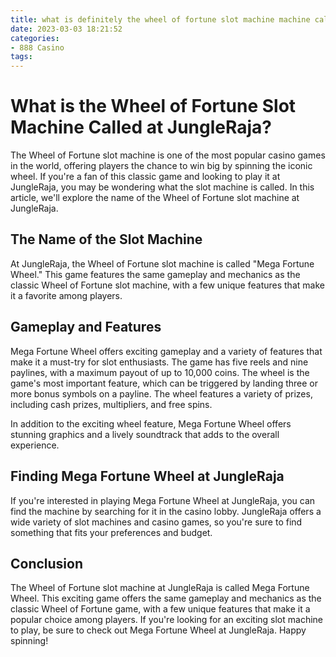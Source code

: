 ```yaml
---
title: what is definitely the wheel of fortune slot machine machine called JungleRaja
date: 2023-03-03 18:21:52
categories:
- 888 Casino
tags:
---
```

# What is the Wheel of Fortune Slot Machine Called at JungleRaja?

The Wheel of Fortune slot machine is one of the most popular casino games in the world, offering players the chance to win big by spinning the iconic wheel. If you're a fan of this classic game and looking to play it at JungleRaja, you may be wondering what the slot machine is called. In this article, we'll explore the name of the Wheel of Fortune slot machine at JungleRaja.

## The Name of the Slot Machine

At JungleRaja, the Wheel of Fortune slot machine is called "Mega Fortune Wheel." This game features the same gameplay and mechanics as the classic Wheel of Fortune slot machine, with a few unique features that make it a favorite among players.

## Gameplay and Features

Mega Fortune Wheel offers exciting gameplay and a variety of features that make it a must-try for slot enthusiasts. The game has five reels and nine paylines, with a maximum payout of up to 10,000 coins. The wheel is the game's most important feature, which can be triggered by landing three or more bonus symbols on a payline. The wheel features a variety of prizes, including cash prizes, multipliers, and free spins.

In addition to the exciting wheel feature, Mega Fortune Wheel offers stunning graphics and a lively soundtrack that adds to the overall experience.

## Finding Mega Fortune Wheel at JungleRaja

If you're interested in playing Mega Fortune Wheel at JungleRaja, you can find the machine by searching for it in the casino lobby. JungleRaja offers a wide variety of slot machines and casino games, so you're sure to find something that fits your preferences and budget.

## Conclusion

The Wheel of Fortune slot machine at JungleRaja is called Mega Fortune Wheel. This exciting game offers the same gameplay and mechanics as the classic Wheel of Fortune game, with a few unique features that make it a popular choice among players. If you're looking for an exciting slot machine to play, be sure to check out Mega Fortune Wheel at JungleRaja. Happy spinning!